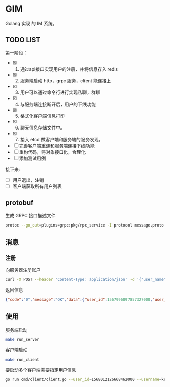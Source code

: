 # GIM

Golang 实现 的 IM 系统。

## TODO LIST

第一阶段：

- [x]  1. 通过api接口实现用户的注册，并将信息存入 redis
- [x]  2. 服务端启动 http，grpc 服务，client 能连接上
- [x]  3. 用户可以通过命令行进行实现私聊，群聊
- [x]  4. 与服务端连接断开后，用户的下线功能
- [x]  5. 格式化客户端信息打印
- [x]  6. 聊天信息存储文件中。
- [x]  7. 接入 etcd 做客户端和服务端的服务发现。
- [ ]  完善客户端重连和服务端连接下线功能
- [ ]  重构代码，将对象接口化，合理化
- [ ]  添加测试用例

接下来:

- [ ]  用户退出，注销
- [ ]  客户端获取所有用户列表

## protobuf

生成 GRPC 接口描述文件

```bash
protoc --go_out=plugins=grpc:pkg/rpc_service -I protocol message.proto
```

## 消息

### 注册

向服务器注册账户

```bash
curl -X POST --header 'Content-Type: application/json' -d '{"user_name": "leon"}' http://localhost:8081/registerAccount
```

返回信息

```json
{"code":"0","message":"OK","data":{"user_id":1567996897857327000,"user_name":"baby"}}
```

## 使用

服务端启动

```bash
make run_server
```

客户端启动

```bash 
make run_client
```

要启动多个客户端需要指定用户信息

```bash
go run cmd/client/client.go --user_id=1568012126668462000 --username=kevin
```
